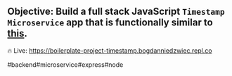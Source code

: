 ## Objective: Build a full stack JavaScript `Timestamp Microservice` app that is functionally similar to [this](https://timestamp-microservice.freecodecamp.rocks/).

🔥 Live: https://boilerplate-project-timestamp.bogdanniedzwiec.repl.co

#backend#microservice#express#node

